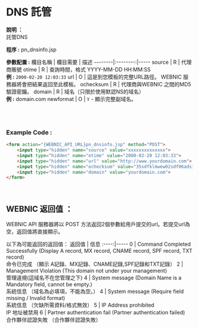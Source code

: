 # DNS 託管

**說明 ：** <br>
託管DNS

**程序 :** pn_dnsinfo.jsp

**參數配置 :**
欄目名稱 | 欄目需要 | 描述
--------|:--------:|-----
source | R | 代理商賬號
otime | R | 查詢時間，格式 YYYY-MM-DD HH:MM:SS <br> **例 :** `2000-02-20 12:03:33`
url | O | 這是到您模板的完整URL路徑。 WEBNIC 服務器將會把結果返回至此模板。
ochecksum | R | 代理商與WEBNIC 之間的MD5驗證密鑰。
domain | R | 域名（只限於使用默認NS的域名） <br> **例 :** domain.com
newformat | O | `Y` - 顯示完整副域名。

<br><br>

### Example Code :

```HTML
<form action="{WEBNIC_API_URL}pn_dnsinfo.jsp" method="POST"> 
    <input type="hidden" name="source" value="xxxxxxxxxxxxxx"> 
    <input type="hidden" name="otime" value="2000-02-20 12:03:33"> 
    <input type="hidden" name="url" value="http://www.yourdomain.com">
    <input type="hidden" name="ochecksum" value="35sdfklmwew02sdf06ads1asd3"> 
    <input type="hidden" name="domain" value="yourdomain.com">
</form>
```

<br>

WEBNIC 返回值 ：
-----
WEBNIC API 服務器將以 POST 方法返回2個參數給用戶提交的url。若提交url為空，返回值將直接顯示。

以下為可能返回的返回值：
返回值 | 信息
:----:|-----
0 | Command Completed Successfully (Display A record, MX record, CNAME record, SPF record, TXT record) <br> 命令已完成 （顯示 A記錄、MX記錄、CNAME記錄,SPF記錄和TXT記錄）
2 | Management Violation (This domain not under your management) <br> 管理違規(這域名不在您管理之下)
4 | System message (Domain Name is a Mandatory field, cannot be empty.) <br> 系統信息 （域名為必填項，不能為空。）
4 | System message (Require field missing / Invalid format) <br> 系統信息 （欠缺所需資料/格式無效）
5 | IP Address prohibited <br> IP 地址被禁用
6 | Partner authentication fail (Partner authentication failed) <br> 合作夥伴認證失敗 （合作夥伴認證失敗）